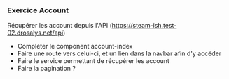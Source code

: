 
### Exercice Account

Récupérer les account depuis l'API (https://steam-ish.test-02.drosalys.net/api)

- Compléter le component account-index
- Faire une route vers celui-ci, et un lien dans la navbar afin d'y accéder
- Faire le service permettant de récupérer les account
- Faire la pagination ?

